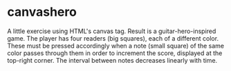 # canvashero
A little exercise using HTML's canvas tag. Result is a guitar-hero-inspired game. The player has four readers (big squares), each of a different color. These must be pressed accordingly when a note (small square) of the same color passes through them in order to increment the score, displayed at the top-right corner. The interval between notes decreases linearly with time.
